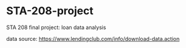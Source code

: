 # STA-208-project
STA 208 final project: loan data analysis

data source: https://www.lendingclub.com/info/download-data.action

